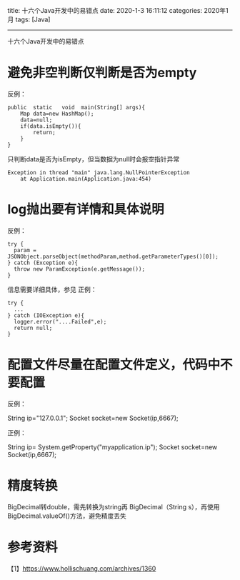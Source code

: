 title: 十六个Java开发中的易错点
date: 2020-1-3 16:11:12
categories: 2020年1月
tags: [Java]

---

十六个Java开发中的易错点

<!-- more -->

# 避免非空判断仅判断是否为empty
反例：

    public  static   void  main(String[] args){
        Map data=new HashMap();
        data=null;
        if(data.isEmpty()){
            return;
        }
    }

只判断data是否为isEmpty，但当数据为null时会报空指针异常

    Exception in thread "main" java.lang.NullPointerException
    	at Application.main(Application.java:454)

# log抛出要有详情和具体说明
反例：

    try {
      param = JSONObject.parseObject(methodParam,method.getParameterTypes()[0]);
    } catch (Exception e){
      throw new ParamException(e.getMessage());
    }
信息需要详细具体，参见
正例：

    try {
      ...
    } catch (IOException e){
      logger.error("....Failed",e);
      return null;
    }

# 配置文件尽量在配置文件定义，代码中不要配置

反例：

  String ip="127.0.0.1";
  Socket socket=new Socket(ip,6667);

正例：

  String ip= System.getProperty("myapplication.ip");
  Socket socket=new Socket(ip,6667);

# 精度转换

BigDecimal转double，需先转换为string再 BigDecimal（String s），再使用BigDecimal.valueOf()方法，避免精度丢失



# 参考资料
【1】https://www.hollischuang.com/archives/1360
